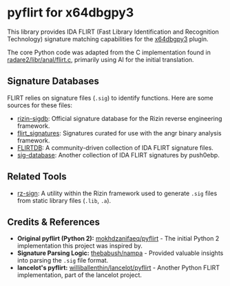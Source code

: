 # pyflirt for x64dbgpy3

This library provides IDA FLIRT (Fast Library Identification and Recognition Technology) signature matching capabilities for the [x64dbgpy3](https://github.com/nblog/x64dbgpy3) plugin.

The core Python code was adapted from the C implementation found in [radare2/libr/anal/flirt.c](https://github.com/radareorg/radare2/blob/master/libr/anal/flirt.c), primarily using AI for the initial translation.

## Signature Databases

FLIRT relies on signature files (`.sig`) to identify functions. Here are some sources for these files:

*   [rizin-sigdb](https://github.com/rizinorg/sigdb): Official signature database for the Rizin reverse engineering framework.
*   [flirt_signatures](https://github.com/angr/flirt_signatures): Signatures curated for use with the angr binary analysis framework.
*   [FLIRTDB](https://github.com/Maktm/FLIRTDB): A community-driven collection of IDA FLIRT signature files.
*   [sig-database](https://github.com/push0ebp/sig-database): Another collection of IDA FLIRT signatures by push0ebp.

## Related Tools

*   [rz-sign](https://github.com/rizinorg/rizin/releases): A utility within the Rizin framework used to generate `.sig` files from static library files (`.lib`, `.a`).

## Credits & References

*   **Original pyflirt (Python 2):** [mokhdzanifaeq/pyflirt](https://github.com/mokhdzanifaeq/pyflirt) - The initial Python 2 implementation this project was inspired by.
*   **Signature Parsing Logic:** [thebabush/nampa](https://github.com/thebabush/nampa) - Provided valuable insights into parsing the `.sig` file format.
*   **lancelot's pyflirt:** [williballenthin/lancelot/pyflirt](https://github.com/williballenthin/lancelot/tree/master/pyflirt) - Another Python FLIRT implementation, part of the lancelot project.